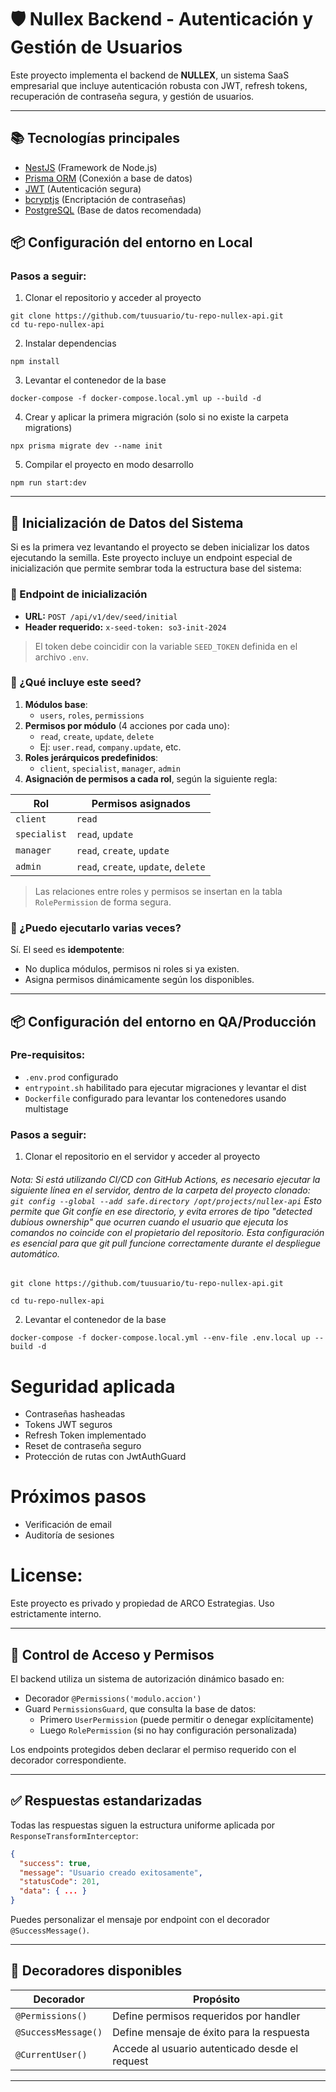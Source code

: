 # 🛡️ Nullex Backend - Autenticación y Gestión de Usuarios

Este proyecto implementa el backend de **NULLEX**, un sistema SaaS empresarial que incluye autenticación robusta con JWT, refresh tokens, recuperación de contraseña segura, y gestión de usuarios.

---

## 📚 Tecnologías principales

- [NestJS](https://nestjs.com/) (Framework de Node.js)
- [Prisma ORM](https://www.prisma.io/) (Conexión a base de datos)
- [JWT](https://jwt.io/) (Autenticación segura)
- [bcryptjs](https://github.com/dcodeIO/bcrypt.js) (Encriptación de contraseñas)
- [PostgreSQL](https://www.postgresql.org/) (Base de datos recomendada)

## 📦 Configuración del entorno en Local

### Pasos a seguir:

1. Clonar el repositorio y acceder al proyecto

```
git clone https://github.com/tuusuario/tu-repo-nullex-api.git
cd tu-repo-nullex-api
```

2. Instalar dependencias

```
npm install
```

3. Levantar el contenedor de la base

```
docker-compose -f docker-compose.local.yml up --build -d
```

4. Crear y aplicar la primera migración (solo si no existe la carpeta migrations)

```
npx prisma migrate dev --name init
```

5. Compilar el proyecto en modo desarrollo

```
npm run start:dev
```

---

## 🌱 Inicialización de Datos del Sistema

Si es la primera vez levantando el proyecto se deben inicializar los datos ejecutando la semilla.
Este proyecto incluye un endpoint especial de inicialización que permite sembrar toda la estructura base del sistema:

### 🔐 Endpoint de inicialización

- **URL:** `POST /api/v1/dev/seed/initial`
- **Header requerido:** `x-seed-token: so3-init-2024`

> El token debe coincidir con la variable `SEED_TOKEN` definida en el archivo `.env`.

### 🧱 ¿Qué incluye este seed?

1. **Módulos base**:
   - `users`, `roles`, `permissions`
2. **Permisos por módulo** (4 acciones por cada uno):
   - `read`, `create`, `update`, `delete`
   - Ej: `user.read`, `company.update`, etc.
3. **Roles jerárquicos predefinidos**:
   - `client`, `specialist`, `manager`, `admin`
4. **Asignación de permisos a cada rol**, según la siguiente regla:

| Rol          | Permisos asignados                   |
| ------------ | ------------------------------------ |
| `client`     | `read`                               |
| `specialist` | `read`, `update`                     |
| `manager`    | `read`, `create`, `update`           |
| `admin`      | `read`, `create`, `update`, `delete` |

> Las relaciones entre roles y permisos se insertan en la tabla `RolePermission` de forma segura.

### 🔁 ¿Puedo ejecutarlo varias veces?

Sí. El seed es **idempotente**:

- No duplica módulos, permisos ni roles si ya existen.
- Asigna permisos dinámicamente según los disponibles.

---

## 📦 Configuración del entorno en QA/Producción

### Pre-requisitos:

- `.env.prod` configurado
- `entrypoint.sh` habilitado para ejecutar migraciones y levantar el dist
- `Dockerfile` configurado para levantar los contenedores usando multistage

### Pasos a seguir:

1. Clonar el repositorio en el servidor y acceder al proyecto

###### Nota: Si está utilizando CI/CD con GitHub Actions, es necesario ejecutar la siguiente línea en el servidor, dentro de la carpeta del proyecto clonado: `git config --global --add safe.directory /opt/projects/nullex-api` Esto permite que Git confíe en ese directorio, y evita errores de tipo "detected dubious ownership" que ocurren cuando el usuario que ejecuta los comandos no coincide con el propietario del repositorio. Esta configuración es esencial para que git pull funcione correctamente durante el despliegue automático.

```
git clone https://github.com/tuusuario/tu-repo-nullex-api.git

cd tu-repo-nullex-api
```

2. Levantar el contenedor de la base

```
docker-compose -f docker-compose.local.yml --env-file .env.local up --build -d
```

# Seguridad aplicada

- Contraseñas hasheadas
- Tokens JWT seguros
- Refresh Token implementado
- Reset de contraseña seguro
- Protección de rutas con JwtAuthGuard

# Próximos pasos

- Verificación de email
- Auditoría de sesiones

# License:

Este proyecto es privado y propiedad de ARCO Estrategias. Uso estrictamente interno.

---

## 🔐 Control de Acceso y Permisos

El backend utiliza un sistema de autorización dinámico basado en:

- Decorador `@Permissions('modulo.accion')`
- Guard `PermissionsGuard`, que consulta la base de datos:
  - Primero `UserPermission` (puede permitir o denegar explícitamente)
  - Luego `RolePermission` (si no hay configuración personalizada)

Los endpoints protegidos deben declarar el permiso requerido con el decorador correspondiente.

---

## ✅ Respuestas estandarizadas

Todas las respuestas siguen la estructura uniforme aplicada por `ResponseTransformInterceptor`:

```json
{
  "success": true,
  "message": "Usuario creado exitosamente",
  "statusCode": 201,
  "data": { ... }
}
```

Puedes personalizar el mensaje por endpoint con el decorador `@SuccessMessage()`.

---

## 📌 Decoradores disponibles

| Decorador           | Propósito                                      |
| ------------------- | ---------------------------------------------- |
| `@Permissions()`    | Define permisos requeridos por handler         |
| `@SuccessMessage()` | Define mensaje de éxito para la respuesta      |
| `@CurrentUser()`    | Accede al usuario autenticado desde el request |

---
